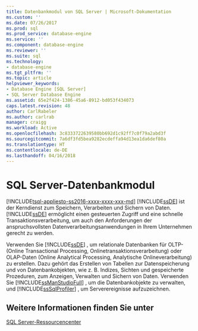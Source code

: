 ```yaml
---
title: Datenbankmodul von SQL Server | Microsoft-Dokumentation
ms.custom: ''
ms.date: 07/26/2017
ms.prod: sql
ms.prod_service: database-engine
ms.service: ''
ms.component: database-engine
ms.reviewer: ''
ms.suite: sql
ms.technology:
- database-engine
ms.tgt_pltfrm: ''
ms.topic: article
helpviewer_keywords:
- Database Engine [SQL Server]
- SQL Server Database Engine
ms.assetid: 65e2f424-1386-45a6-8912-bd053f434073
caps.latest.revision: 48
author: CarlRabeler
ms.author: carlrab
manager: craigg
ms.workload: Active
ms.openlocfilehash: 3c8333722639580bb692d1c92ff7c0f79a2abd3f
ms.sourcegitcommit: 7a6df3fd5bea9282ecdeffa94d13ea1da6def80a
ms.translationtype: HT
ms.contentlocale: de-DE
ms.lasthandoff: 04/16/2018
---
```

# <a name="sql-server-database-engine"></a>SQL Server-Datenbankmodul
[!INCLUDE[tsql-appliesto-ss2016-xxxx-xxxx-xxx-md](../includes/tsql-appliesto-ss2016-xxxx-xxxx-xxx-md.md)]
  [!INCLUDE[ssDE](../includes/ssde-md.md)] ist der Kerndienst zum Speichern, Verarbeiten und Sichern von Daten. [!INCLUDE[ssDE](../includes/ssde-md.md)] ermöglicht einen gesteuerten Zugriff und eine schnelle Transaktionsverarbeitung, um auch den Anforderungen der anspruchsvollsten Datenverarbeitungsanwendungen in Ihrem Unternehmen gerecht zu werden.  
  
 Verwenden Sie [!INCLUDE[ssDE](../includes/ssde-md.md)] , um relationale Datenbanken für OLTP- (Online Transactional Processing, Onlinetransaktionsverarbeitung) oder OLAP-Daten (Online Analytical Processing, Analytische Onlineverarbeitung) zu erstellen. Dazu gehört das Erstellen von Tabellen zur Datenspeicherung und von Datenbankobjekten, wie z. B. Indizes, Sichten und gespeicherte Prozeduren, zum Anzeigen, Verwalten und Sichern von Daten. Verwenden Sie [!INCLUDE[ssManStudioFull](../includes/ssmanstudiofull-md.md)] , um die Datenbankobjekte zu verwalten, und [!INCLUDE[ssSqlProfiler](../includes/sssqlprofiler-md.md)] , um Serverereignisse aufzuzeichnen.  


## <a name="see-also"></a>Weitere Informationen finden Sie unter  
 [SQL Server-Ressourcencenter](http://go.microsoft.com/fwlink/?LinkId=219676)  
  
  

